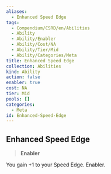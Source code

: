 ```yaml
---
aliases:
  - Enhanced Speed Edge
tags:
  - Compendium/CSRD/en/Abilities
  - Ability
  - Ability/Enabler
  - Ability/Cost/NA
  - Ability/Tier/Mid
  - Ability/Categories/Meta
title: Enhanced Speed Edge
collection: Abilities
kind: Ability
action: false
enabler: true
cost: NA
tier: Mid
pools: []
categories:
  - Meta
id: Enhanced-Speed-Edge
---
```

## Enhanced Speed Edge    
>**Enabler**  
    
You gain +1 to your Speed Edge. Enabler.
